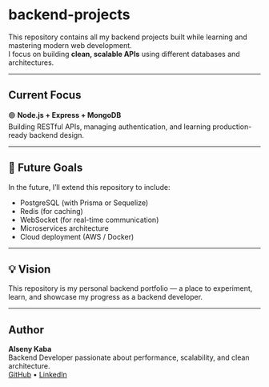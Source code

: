 # backend-projects
This repository contains all my backend projects built while learning and mastering modern web development.  
I focus on building **clean, scalable APIs** using different databases and architectures.

---

## Current Focus
🟢 **Node.js + Express + MongoDB**  
Building RESTful APIs, managing authentication, and learning production-ready backend design.

---

## 🧭 Future Goals
In the future, I’ll extend this repository to include:
- PostgreSQL (with Prisma or Sequelize)
- Redis (for caching)
- WebSocket (for real-time communication)
- Microservices architecture
- Cloud deployment (AWS / Docker)

---

## 💡 Vision
This repository is my personal backend portfolio — a place to experiment, learn, and showcase my progress as a backend developer.

---

##  Author
**Alseny Kaba**  
Backend Developer passionate about performance, scalability, and clean architecture.  
[GitHub](https://github.com/Alkaba15) • [LinkedIn](https://linkedin.com/in/alsenykaba)

